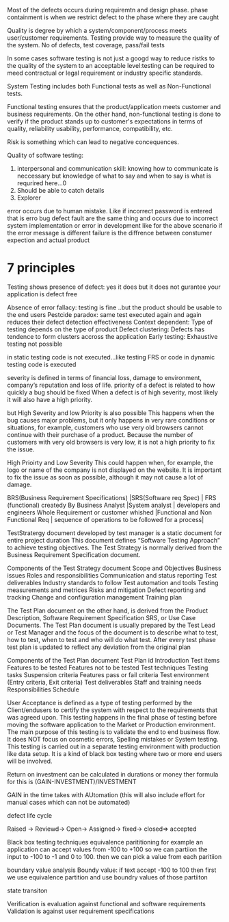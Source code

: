 Most of the defects occurs during requiremtn and design phase. phase containment is when we restrict defect to the phase where they are caught

Quality is degree by which a system/component/process meets user/customer requirements. Testing provide way to measure the quality of the system. No of defects, test coverage, pass/fail tests

In some cases software testing is not just a googd way to reduce ristks to the quality of the system to an acceptable level:testing can be required to meed contractual or legal requirement or industry specific standards.

System Testing includes both Functional tests as well as Non-Functional tests.

Functional testing ensures that the product/application meets customer and business requirements. On the other hand, non-functional testing is done to verify if the product stands up to customer's expectations in terms of quality, reliability usability, performance, compatibility, etc.

Risk is something which can lead to negative concequences.

Quality of software testing: 
1) interpersonal and communication skill: knowing how to communicate is neccessary but knowledge of what to say and when to say is what is requrired here...0
2) Should be able to catch details
3) Explorer 

error occurs due to human mistake. Like if incorrect password is entered that is erro
bug defect fault are the same thing and occurs due to incorrect system implementation or error in development like for the above scenario if the error  message is different 
failure is the diffrence between constumer expection and actual product

# 7 principles
 Testing shows presence of defect: yes it does but it does not gurantee your application is defect free
 
 Absence of error fallacy: testing is fine ..but the product should be usable to the end users
 Pestcide paradox: same test executed again and again reduces their defect detection effectiveness
 Context dependent: Type of testing depends on the type of product
 Defect clustering: Defects has tendence to form clusters accross the application
 Early testing:
 Exhaustive testing not possible
 
 

in static testing code is not executed...like testing FRS or code
in dynamic testing code is executed

 severity is defined in terms of financial loss, damage to environment, company’s reputation and loss of life.
 priority of a defect is related to how quickly a bug should be fixed
 When a defect is of high severity, most likely it will also have a high priority.
 
 but High Severity and low Priority is also possible 
 This happens when the bug causes major problems, but it only happens in very rare conditions or situations, for example, customers who use very old browsers cannot continue with their purchase of a product. Because the number of customers with very old browsers is very low, it is not a high priority to fix the issue.
 
 High Prioirty and Low Severity
 This could happen when, for example, the logo or name of the company is not displayed on the website. It is important to fix the issue as soon as possible, although it may not cause a lot of damage.
 
 
 BRS(Business Requirement Specifications)  		|SRS(Software req Spec)			  	| FRS (functional)
 createdy By Business Analyst					|System analyst						| developers and engineers
 Whole Requirement or customer whished			|Functional and Non Functional Req	| sequence of operations to be followed for a process|
 
 TestStratergy document developed by test manager is a static document for entire project duration
 This document defines “Software Testing Approach” to achieve testing objectives. The Test Strategy is normally derived from the Business Requirement Specification document.
 
Components of the Test Strategy document
Scope and Objectives
Business issues
Roles and responsibilities
Communication and status reporting
Test deliverables
Industry standards to follow
Test automation and tools
Testing measurements and metrices
Risks and mitigation
Defect reporting and tracking
Change and configuration management
Training plan


The Test Plan document on the other hand, is derived from the Product Description, Software Requirement Specification SRS, or Use Case Documents.
The Test Plan document is usually prepared by the Test Lead or Test Manager and the focus of the document is to describe what to test, how to test, when to test and who will do what test.
After every test phase test plan is updated to reflect any deviation from the original plan

 Components of the Test Plan document
Test Plan id
Introduction
Test items
Features to be tested
Features not to be tested
Test techniques
Testing tasks
Suspension criteria
Features pass or fail criteria
Test environment (Entry criteria, Exit criteria)
Test deliverables
Staff and training needs
Responsibilities
Schedule


User Acceptance is defined as a type of testing performed by the Client/endusers to certify the system with respect to the requirements that was agreed upon. This testing happens in the final phase of testing before moving the software application to the Market or Production environment.
The main purpose of this testing is to validate the end to end business flow. It does NOT focus on cosmetic errors, Spelling mistakes or System testing. This testing is carried out in a separate testing environment with production like data setup. It is a kind of black box testing where two or more end users will be involved.

Return on investment can be calculated in durations or money
 ther formula for this is (GAIN-INVESTMENT)/INVESTMENT

 GAIN in the time takes with AUtomation (this will also include effort for manual cases which can not be automated)
 

 defect life cycle
 
 Raised -> Reviewd-> Open-> Assigned-> fixed-> closed=> accepted
 
 Black box testing techniques
 equivalence parititioning  for example an application can accept values from -100 to +100 so we can partiion the input to -100 to -1 and 0 to 100. then we can pick a value from each paritiion
 
 
 boundary value analysis 
 Boundy value: if text accept -100 to 100 then first we use equivalence partition and use boundry values of those partiiton
 
 state transiton 
 
 Verification is evaluation against functional and software requirements
 Validation is against user requirement specifications
 
